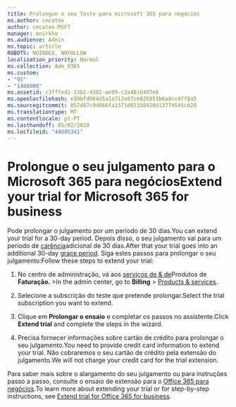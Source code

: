 ```yaml
---
title: Prolongue o seu Teste para microsoft 365 para negócios
ms.author: cmcatee
author: cmcatee-MSFT
manager: mnirkhe
ms.audience: Admin
ms.topic: article
ROBOTS: NOINDEX, NOFOLLOW
localization_priority: Normal
ms.collection: Adm_O365
ms.custom:
- "95"
- "1400006"
ms.assetid: c3fffed1-33b2-4382-ae99-c3a4816497e6
ms.openlocfilehash: e39bfd064d5a1a712e87cb026851b6a4cc4ff8a5
ms.sourcegitcommit: 057d87c9d866fa1371d02350420d13774545c028
ms.translationtype: MT
ms.contentlocale: pt-PT
ms.lasthandoff: 05/02/2020
ms.locfileid: "44005341"
---
```

# <a name="extend-your-trial-for-microsoft-365-for-business"></a><span data-ttu-id="714ef-102">Prolongue o seu julgamento para o Microsoft 365 para negócios</span><span class="sxs-lookup"><span data-stu-id="714ef-102">Extend your trial for Microsoft 365 for business</span></span>

<span data-ttu-id="714ef-103">Pode prolongar o julgamento por um período de 30 dias.</span><span class="sxs-lookup"><span data-stu-id="714ef-103">You can extend your trial for a 30-day period.</span></span> <span data-ttu-id="714ef-104">Depois disso, o seu julgamento vai para um período de [carência](https://docs.microsoft.com/alchemyinsights/grace-period-for-microsoft-365-free-trial)adicional de 30 dias.</span><span class="sxs-lookup"><span data-stu-id="714ef-104">After that your trial goes into an additional 30-day [grace period](https://docs.microsoft.com/alchemyinsights/grace-period-for-microsoft-365-free-trial).</span></span> <span data-ttu-id="714ef-105">Siga estes passos para prolongar o seu julgamento:</span><span class="sxs-lookup"><span data-stu-id="714ef-105">Follow these steps to extend your trial:</span></span>
  
1. <span data-ttu-id="714ef-106">No centro de administração, vá aos [serviços de & de](https://portal.office.com/adminportal/home#/subscriptions)Produtos de **Faturação.** \></span><span class="sxs-lookup"><span data-stu-id="714ef-106">In the admin center, go to **Billing** \> [Products & services](https://portal.office.com/adminportal/home#/subscriptions).</span></span>

2. <span data-ttu-id="714ef-107">Selecione a subscrição do teste que pretende prolongar.</span><span class="sxs-lookup"><span data-stu-id="714ef-107">Select the trial subscription you want to extend.</span></span>

3. <span data-ttu-id="714ef-108">Clique em **Prolongar o ensaio** e completar os passos no assistente.</span><span class="sxs-lookup"><span data-stu-id="714ef-108">Click **Extend trial** and complete the steps in the wizard.</span></span>

4. <span data-ttu-id="714ef-109">Precisa fornecer informações sobre cartão de crédito para prolongar o seu julgamento.</span><span class="sxs-lookup"><span data-stu-id="714ef-109">You need to provide credit card information to extend your trial.</span></span> <span data-ttu-id="714ef-110">Não cobraremos o seu cartão de crédito pela extensão do julgamento.</span><span class="sxs-lookup"><span data-stu-id="714ef-110">We will not charge your credit card for the trial extension.</span></span>

<span data-ttu-id="714ef-111">Para saber mais sobre o alargamento do seu julgamento ou para instruções passo a passo, consulte o ensaio de extensão para o [Office 365 para negócios](https://docs.microsoft.com/microsoft-365/commerce/extend-your-trial).</span><span class="sxs-lookup"><span data-stu-id="714ef-111">To learn more about extending your trial or for step-by-step instructions, see [Extend trial for Office 365 for business](https://docs.microsoft.com/microsoft-365/commerce/extend-your-trial).</span></span>
